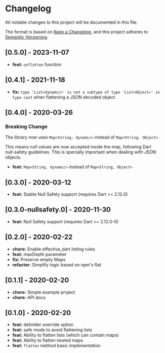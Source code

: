 # Changelog

All notable changes to this project will be documented in this file.

The format is based on [Keep a Changelog](https://keepachangelog.com/en/1.0.0/),
and this project adheres to [Semantic Versioning](https://semver.org/spec/v2.0.0.html).

## [0.5.0] - 2023-11-07

- **feat:** `unflatten` function

## [0.4.1] - 2021-11-18

- **fix:** `type 'List<dynamic>' is not a subtype of type 'List<Object>' in type cast` when flattening a JSON decoded object

## [0.4.0] - 2020-03-26

### Breaking Change

The library now uses `Map<String, dynamic>` instead of `Map<String, Object>`.

This means null values are now accepted inside the map, following Dart null-safety
guidelines. This is specially important when dealing with JSON objects.

- **feat:** `Map<String, dynamic>` instead of `Map<String, Object>`

## [0.3.0] - 2020-03-12

- **feat:** Stable Null Safety support (requires Dart >= 2.12.0)

## [0.3.0-nullsafety.0] - 2020-11-30

- **feat:** Null Safety support (requires Dart >= 2.12.0-0)

## [0.2.0] - 2020-02-22

- **chore:** Enable effective_dart linting rules
- **feat:** maxDepth parameter
- **fix:** Preserve empty Maps
- **refactor:** Simplify logic based on npm's flat

## [0.1.1] - 2020-02-20

- **chore:** Simple example project
- **chore:** API docs

## [0.1.0] - 2020-02-20

- **feat:** delimiter override option
- **feat:** safe mode to avoid flattening lists
- **feat:** Ability to flatten lists (which can contain maps)
- **feat:** Ability to flatten nested maps
- **feat:** `flatten` method basic implementation
